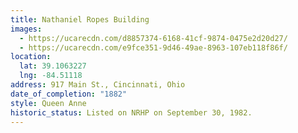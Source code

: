 ```yaml
---
title: Nathaniel Ropes Building
images:
  - https://ucarecdn.com/d8857374-6168-41cf-9874-0475e2d20d27/
  - https://ucarecdn.com/e9fce351-9d46-49ae-8963-107eb118f86f/
location:
  lat: 39.1063227
  lng: -84.51118
address: 917 Main St., Cincinnati, Ohio
date_of_completion: "1882"
style: Queen Anne
historic_status: Listed on NRHP on September 30, 1982.
---
```

